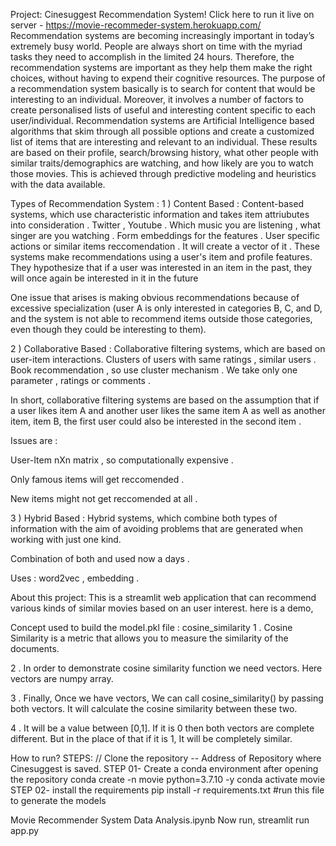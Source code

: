 Project: Cinesuggest Recommendation System!
Click here to run it live on server -  https://movie-recommeder-system.herokuapp.com/
Recommendation systems are becoming increasingly important in today’s extremely busy world. People are always short on time with the myriad tasks they need to accomplish in the limited 24 hours. Therefore, the recommendation systems are important as they help them make the right choices, without having to expend their cognitive resources.
The purpose of a recommendation system basically is to search for content that would be interesting to an individual. Moreover, it involves a number of factors to create personalised lists of useful and interesting content specific to each user/individual. Recommendation systems are Artificial Intelligence based algorithms that skim through all possible options and create a customized list of items that are interesting and relevant to an individual. These results are based on their profile, search/browsing history, what other people with similar traits/demographics are watching, and how likely are you to watch those movies. This is achieved through predictive modeling and heuristics with the data available.

Types of Recommendation System :
1 ) Content Based :
Content-based systems, which use characteristic information and takes item attriubutes into consideration .
Twitter , Youtube .
Which music you are listening , what singer are you watching . Form embeddings for the features .
User specific actions or similar items reccomendation .
It will create a vector of it .
These systems make recommendations using a user's item and profile features. They hypothesize that if a user was interested in an item in the past, they will once again be interested in it in the future

One issue that arises is making obvious recommendations because of excessive specialization (user A is only interested in categories B, C, and D, and the system is not able to recommend items outside those categories, even though they could be interesting to them).

2 ) Collaborative Based :
Collaborative filtering systems, which are based on user-item interactions.
Clusters of users with same ratings , similar users .
Book recommendation , so use cluster mechanism .
We take only one parameter , ratings or comments .

In short, collaborative filtering systems are based on the assumption that if a user likes item A and another user likes the same item A as well as another item, item B, the first user could also be interested in the second item .

Issues are :

User-Item nXn matrix , so computationally expensive .

Only famous items will get reccomended .

New items might not get reccomended at all .

3 ) Hybrid Based :
Hybrid systems, which combine both types of information with the aim of avoiding problems that are generated when working with just one kind.

Combination of both and used now a days .

Uses : word2vec , embedding .

About this project:
This is a streamlit web application that can recommend various kinds of similar movies based on an user interest. here is a demo,

Concept used to build the model.pkl file : cosine_similarity
1 . Cosine Similarity is a metric that allows you to measure the similarity of the documents.

2 . In order to demonstrate cosine similarity function we need vectors. Here vectors are numpy array.

3 . Finally, Once we have vectors, We can call cosine_similarity() by passing both vectors. It will calculate the cosine similarity between these two.

4 . It will be a value between [0,1]. If it is 0 then both vectors are complete different. But in the place of that if it is 1, It will be completely similar.

How to run?
STEPS:
// Clone the repository -- Address of Repository where Cinesuggest is saved.
STEP 01- Create a conda environment after opening the repository
conda create -n movie python=3.7.10 -y
conda activate movie
STEP 02- install the requirements
pip install -r requirements.txt
#run this file to generate the models

Movie Recommender System Data Analysis.ipynb
Now run,
streamlit run app.py

